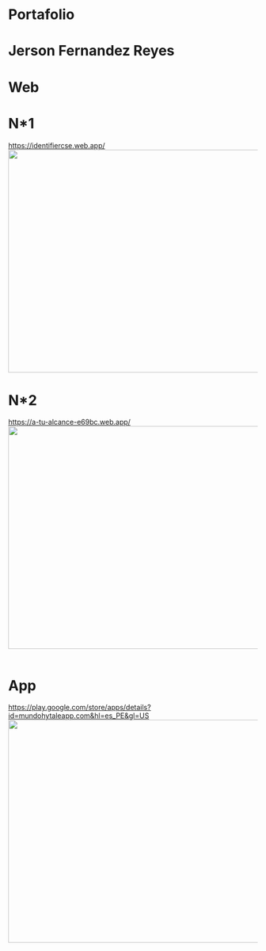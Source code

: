 # Portafolio
# Jerson Fernandez Reyes
# Web
# N*1 
https://identifiercse.web.app/
<br>
<img src="https://github.com/goner99/Portafolio/assets/47512358/8b092207-0c10-4f7f-9a04-b3922ce65b75" width="750" height="450">
# N*2 
https://a-tu-alcance-e69bc.web.app/
<br>
<img src="https://github.com/goner99/Portafolio/assets/47512358/78403c00-9b33-48b8-976d-3a95fdd54e85" width="750" height="450">
<br><br>
# App
https://play.google.com/store/apps/details?id=mundohytaleapp.com&hl=es_PE&gl=US
<img src="https://github.com/goner99/Portafolio/assets/47512358/2a7ee46a-0e4c-42cf-a8e3-f3d3bf8e921b" width="750" height="450">


